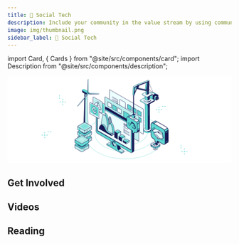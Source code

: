 ```yaml
---
title: 🌊 Social Tech
description: Include your community in the value stream by using community hardware, and providing transparent systems for attention tracking, content storage, value transfer, and indexing.
image: img/thumbnail.png
sidebar_label: 🌊 Social Tech
---
```


import Card, { Cards } from "@site/src/components/card";
import Description from "@site/src/components/description";

![banner](<img/Social tech.svg>)

<Description
  text="Include your community in the value stream by using community hardware, and
  providing transparent systems for attention tracking, content storage, value
  transfer, and indexing."
/>

## Get Involved

<Cards>
  <Card
    title="<p><strong>Deploy Compute Tasks to the Network</strong></p>"
    description=" <p>You can run your app on Koii's existing network, or help your community so you can build a network of your own.</p>"
    link="/develop/microservices-and-tasks/task-development-guide/"
    linkText="Deploy your first task"
    svgName="tasks"
    cardPerRow="2"
  />
  <Card
    title="<p><strong>Mine Attention on your App or Website</strong></p>"
    description="<p>KOII tokens are awarded to content creators and developers every day for the attention they generate.</p>"
    link="../earning-koii/proof-of-real-traffic/attention-mining"
    linkText="Start Tracking Attention"
    svgName="attention"
    cardPerRow="2"
  />
  <Card
    title="<p><strong>Apply for Ecosystem Support</strong></p>"
    description=" <p>Building a new project alone can be hard, but we're here to help.</p>"
    link="../earning-koii/grants-program"
    linkText="Get in touch today"
    svgName="impact"
    cardPerRow="2"
  />
  <Card
    title="<p><strong>Check Koii Task Template</strong></p>"
    description=" <p>We provide a Koii task template to help you quckliy understand the layout of task</p>"
    link="/develop/microservices-and-tasks/task-development-guide/k2-task-template/"
    linkText="Check it out"
    svgName="taskTemplate"
    cardPerRow="2"
  />
</Cards>

## Videos

<Cards>
  <Card
    title="<p>User Governance in Social Media</p>"
    link="https://www.youtube.com/watch?v=dc_vaBvUMHE&ab_channel=KoiiNetwork"
    linkText="Watch the Video"
    svgName="governanceVideo"
    cardPerRow="3"
  />
  <Card
    title="<p>Designing Koii Tasks (Tips and Tricks)</p>"
    link="https://www.youtube.com/watch?v=IFSBvDXK72c&t=630s&ab_channel=KoiiNetwork"
    linkText="Watch the Video"
    svgName="designTasksVideo"
    cardPerRow="3"
  />
  <Card
    title="<p>Using Reputation to Provide Security and Reduce Costs</p>"
    link="https://www.youtube.com/watch?v=mEzo0xRXh68&ab_channel=KoiiNetwork"
    linkText="Watch the Video"
    svgName="reputationVideo"
    cardPerRow="3"
  />
</Cards>

## Reading

<Cards>
  <Card
    title="<p><strong>Using Community Hardware to Run Apps</strong></p>"
    description=" <p>The compute sharing marketplace allows anyone to deploy tasks to a network of their community members. Don't have your own community yet? No stress - the Koii community would love to host your app.</p>"
    link="/develop/microservices-and-tasks/task-development-guide/"
    linkText="Deploy your First Task"
    cardPerRow="3"
  />
  <Card
    title="<p><strong>Designing Reputation-Based Systems</strong></p>"
    description="<p>The key to stable decentralization is having a strong network of committed participants. CARP Apps are built around reputation.</p>"
    link="/develop/microservices-and-tasks/using-reputation"
    linkText="Learn More about CARP"
    cardPerRow="3"
  />
  <Card
    title="<p><strong>Fast Transactions with the K2 Settlement Layer</strong></p>"
    description=" <p>Koii makes it easy to store and transfer value thanks to K2.</p>"
    link="/develop/settlement-layer/creating-tokens-on-k2"
    linkText="Get Started with Koii Tokens"
    cardPerRow="3"
  />
</Cards>
